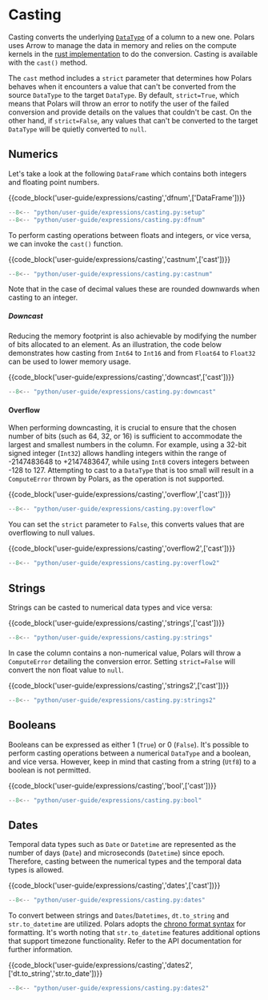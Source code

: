 # Casting

Casting converts the underlying [`DataType`](../concepts/data-types.md) of a column to a new one. Polars uses Arrow to manage the data in memory and relies on the compute kernels in the [rust implementation](https://github.com/jorgecarleitao/arrow2) to do the conversion. Casting is available with the `cast()` method.

The `cast` method includes a `strict` parameter that determines how Polars behaves when it encounters a value that can't be converted from the source `DataType` to the target `DataType`. By default, `strict=True`, which means that Polars will throw an error to notify the user of the failed conversion and provide details on the values that couldn't be cast. On the other hand, if `strict=False`, any values that can't be converted to the target `DataType` will be quietly converted to `null`.

## Numerics

Let's take a look at the following `DataFrame` which contains both integers and floating point numbers.

{{code_block('user-guide/expressions/casting','dfnum',['DataFrame'])}}

```python exec="on" result="text" session="user-guide/cast"
--8<-- "python/user-guide/expressions/casting.py:setup"
--8<-- "python/user-guide/expressions/casting.py:dfnum"
```

To perform casting operations between floats and integers, or vice versa, we can invoke the `cast()` function.

{{code_block('user-guide/expressions/casting','castnum',['cast'])}}

```python exec="on" result="text" session="user-guide/cast"
--8<-- "python/user-guide/expressions/casting.py:castnum"
```

Note that in the case of decimal values these are rounded downwards when casting to an integer.

##### Downcast

Reducing the memory footprint is also achievable by modifying the number of bits allocated to an element. As an illustration, the code below demonstrates how casting from `Int64` to `Int16` and from `Float64` to `Float32` can be used to lower memory usage.

{{code_block('user-guide/expressions/casting','downcast',['cast'])}}

```python exec="on" result="text" session="user-guide/cast"
--8<-- "python/user-guide/expressions/casting.py:downcast"
```

#### Overflow

When performing downcasting, it is crucial to ensure that the chosen number of bits (such as 64, 32, or 16) is sufficient to accommodate the largest and smallest numbers in the column. For example, using a 32-bit signed integer (`Int32`) allows handling integers within the range of -2147483648 to +2147483647, while using `Int8` covers integers between -128 to 127. Attempting to cast to a `DataType` that is too small will result in a `ComputeError` thrown by Polars, as the operation is not supported.

{{code_block('user-guide/expressions/casting','overflow',['cast'])}}

```python exec="on" result="text" session="user-guide/cast"
--8<-- "python/user-guide/expressions/casting.py:overflow"
```

You can set the `strict` parameter to `False`, this converts values that are overflowing to null values.

{{code_block('user-guide/expressions/casting','overflow2',['cast'])}}

```python exec="on" result="text" session="user-guide/cast"
--8<-- "python/user-guide/expressions/casting.py:overflow2"
```

## Strings

Strings can be casted to numerical data types and vice versa:

{{code_block('user-guide/expressions/casting','strings',['cast'])}}

```python exec="on" result="text" session="user-guide/cast"
--8<-- "python/user-guide/expressions/casting.py:strings"
```

In case the column contains a non-numerical value, Polars will throw a `ComputeError` detailing the conversion error. Setting `strict=False` will convert the non float value to `null`.

{{code_block('user-guide/expressions/casting','strings2',['cast'])}}

```python exec="on" result="text" session="user-guide/cast"
--8<-- "python/user-guide/expressions/casting.py:strings2"
```

## Booleans

Booleans can be expressed as either 1 (`True`) or 0 (`False`). It's possible to perform casting operations between a numerical `DataType` and a boolean, and vice versa. However, keep in mind that casting from a string (`Utf8`) to a boolean is not permitted.

{{code_block('user-guide/expressions/casting','bool',['cast'])}}

```python exec="on" result="text" session="user-guide/cast"
--8<-- "python/user-guide/expressions/casting.py:bool"
```

## Dates

Temporal data types such as `Date` or `Datetime` are represented as the number of days (`Date`) and microseconds (`Datetime`) since epoch. Therefore, casting between the numerical types and the temporal data types is allowed.

{{code_block('user-guide/expressions/casting','dates',['cast'])}}

```python exec="on" result="text" session="user-guide/cast"
--8<-- "python/user-guide/expressions/casting.py:dates"
```

To convert between strings and `Dates`/`Datetimes`, `dt.to_string` and `str.to_datetime` are utilized. Polars adopts the [chrono format syntax](https://docs.rs/chrono/latest/chrono/format/strftime/index.html) for formatting. It's worth noting that `str.to_datetime` features additional options that support timezone functionality. Refer to the API documentation for further information.

{{code_block('user-guide/expressions/casting','dates2',['dt.to_string','str.to_date'])}}

```python exec="on" result="text" session="user-guide/cast"
--8<-- "python/user-guide/expressions/casting.py:dates2"
```
